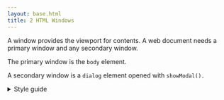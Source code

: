 ```yaml
---
layout: base.html
title: 2 HTML Windows
---
```



A window provides the viewport for contents. A web document needs a primary window and any secondary window.

The primary window is the <code>body</code> element. 

A secondary window is a <code>dialog</code> element opened with <code>showModal().</code>

<details>
<summary>Style guide</summary>

Since the <code>body</code> element doubles as the container for all windows, a <code>div</code> should contain contents of the primary window. 

```html
<body>

  <!-- primary window -->
  <div>

  </div>

  <!-- secondary window -->
  <dialog>

  </dialog>

</body>
```

</details>

